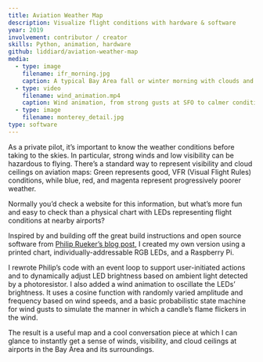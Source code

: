 ```yaml
---
title: Aviation Weather Map
description: Visualize flight conditions with hardware & software
year: 2019
involvement: contributor / creator
skills: Python, animation, hardware
github: liddiard/aviation-weather-map
media:
  - type: image
    filename: ifr_morning.jpg
    caption: A typical Bay Area fall or winter morning with clouds and fog along the coast
  - type: video
    filename: wind_animation.mp4
    caption: Wind animation, from strong gusts at SFO to calmer conditions elsewhere
  - type: image
    filename: monterey_detail.jpg
type: software
---
```


As a private pilot, it’s important to know the weather conditions before taking to the skies. In particular, strong winds and low visibility can be hazardous to flying. There’s a standard way to represent visibility and cloud ceilings on aviation maps: Green represents good, VFR (Visual Flight Rules) conditions, while blue, red, and magenta represent progressively poorer weather. 

Normally you’d check a website for this information, but what’s more fun and easy to check than a physical chart with LEDs representing flight conditions at nearby airports?

Inspired by and building off the great build instructions and open source software from [Philip Rueker’s blog post](https://slingtsi.rueker.com/making-a-led-powered-metar-map-for-your-wall/), I created my own version using a printed chart, individually-addressable RGB LEDs, and a Raspberry Pi.

I rewrote Philip’s code with an event loop to support user-initiated actions and to dynamically adjust LED brightness based on ambient light detected by a photoresistor. I also added a wind animation to oscillate the LEDs’ brightness. It uses a cosine function with randomly varied amplitude and frequency based on wind speeds, and a basic probabilistic state machine for wind gusts to simulate the manner in which a candle’s flame flickers in the wind.

The result is a useful map and a cool conversation piece at which I can glance to instantly get a sense of winds, visibility, and cloud ceilings at airports in the Bay Area and its surroundings.
